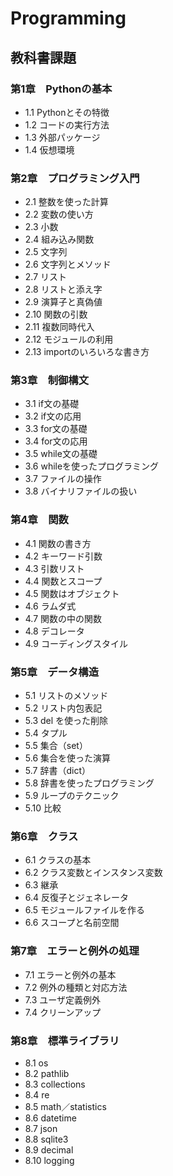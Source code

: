 # Programming
## 教科書課題
### 第1章　Pythonの基本
- 1.1 Pythonとその特徴
- 1.2 コードの実行方法
- 1.3 外部パッケージ
- 1.4 仮想環境
### 第2章　プログラミング入門
- 2.1 整数を使った計算
- 2.2 変数の使い方
- 2.3 小数
- 2.4 組み込み関数
- 2.5 文字列
- 2.6 文字列とメソッド
- 2.7 リスト
- 2.8 リストと添え字
- 2.9 演算子と真偽値
- 2.10 関数の引数
- 2.11 複数同時代入
- 2.12 モジュールの利用
- 2.13 importのいろいろな書き方
### 第3章　制御構文
- 3.1 if文の基礎
- 3.2 if文の応用
- 3.3 for文の基礎
- 3.4 for文の応用
- 3.5 while文の基礎
- 3.6 whileを使ったプログラミング
- 3.7 ファイルの操作
- 3.8 バイナリファイルの扱い
### 第4章　関数
- 4.1 関数の書き方
- 4.2 キーワード引数
- 4.3 引数リスト
- 4.4 関数とスコープ
- 4.5 関数はオブジェクト
- 4.6 ラムダ式
- 4.7 関数の中の関数
- 4.8 デコレータ
- 4.9 コーディングスタイル
### 第5章　データ構造
- 5.1 リストのメソッド
- 5.2 リスト内包表記
- 5.3 del を使った削除
- 5.4 タプル
- 5.5 集合（set）
- 5.6 集合を使った演算
- 5.7 辞書（dict）
- 5.8 辞書を使ったプログラミング
- 5.9 ループのテクニック
- 5.10 比較
### 第6章　クラス
- 6.1 クラスの基本
- 6.2 クラス変数とインスタンス変数
- 6.3 継承
- 6.4 反復子とジェネレータ
- 6.5 モジュールファイルを作る
- 6.6 スコープと名前空間
### 第7章　エラーと例外の処理
- 7.1 エラーと例外の基本
- 7.2 例外の種類と対応方法
- 7.3 ユーザ定義例外
- 7.4 クリーンアップ
### 第8章　標準ライブラリ
- 8.1 os
- 8.2 pathlib
- 8.3 collections
- 8.4 re
- 8.5 math／statistics
- 8.6 datetime
- 8.7 json
- 8.8 sqlite3
- 8.9 decimal
- 8.10 logging
